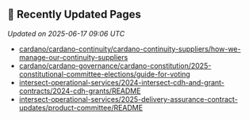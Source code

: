 ## 🔄 Recently Updated Pages

_Updated on 2025-06-17 09:06 UTC_

- [cardano/cardano-continuity/cardano-continuity-suppliers/how-we-manage-our-continuity-suppliers](https://docs.intersectmbo.org/cardano/cardano-continuity/cardano-continuity-suppliers/how-we-manage-our-continuity-suppliers)
- [cardano/cardano-governance/cardano-constitution/2025-constitutional-committee-elections/guide-for-voting](https://docs.intersectmbo.org/cardano/cardano-governance/cardano-constitution/2025-constitutional-committee-elections/guide-for-voting)
- [intersect-operational-services/2024-intersect-cdh-and-grant-contracts/2024-cdh-grants/README](https://docs.intersectmbo.org/intersect-operational-services/2024-intersect-cdh-and-grant-contracts/2024-cdh-grants/README)
- [intersect-operational-services/2025-delivery-assurance-contract-updates/product-committee/README](https://docs.intersectmbo.org/intersect-operational-services/2025-delivery-assurance-contract-updates/product-committee/README)
